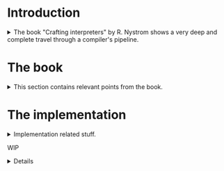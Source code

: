# Introduction
<details>
<summary>
The book "Crafting interpreters" by R. Nystrom shows a very deep and complete travel through a compiler's pipeline.
</summary>
  
### Some key points I found particularly interesting to keep:
* [Pratt parser](https://craftinginterpreters.com/compiling-expressions.html#a-pratt-parser)
</details>

# The book
<details>
<summary>This section contains relevant points from the book.</summary>
  
## LOX grammar (BNF definition):
(wip)
```
expression -> literal | unary | binary | grouping ;
literal    -> NUMBER | STRING | "true" | "false" | "nil" ;
grouping   -> "(" expression ")" ;
unary      -> ( "-" | "!" ) expression ;
binary     -> expression operator expression ;
operator   -> "==" | "!+" | "<" | "<=" | ">" | ">="
              "+" | "-" | "*" | "/" ;
```
</details>

# The implementation
<details>
  <summary>Implementation related stuff.</summary>

  <details>
    <summary>TO-DO</summary>
    
    - add mut/const modifiers (ideally const by default?)
    - validation of variables/scope...
    - so much more...
  </details>
  <details>
    <summary>Creating a binary executable</summary>
  
    The main idea is to have a binary with the VM with bytecode incrusted that just runs as a common binary.
    Then the compiler would generate bytecode+data and inject those into a new section in the PortableExecutable pointing the VM to the new section.

    <details open>
      <summary>Some relevant links on Portable Executables and code injection </summary>
      * https://gourish-singla.medium.com/pe-code-injection-in-windows-program-exe-ce65f70bf10a
      * https://github.com/evilsocket/libpe/blob/master/peview/peview.cpp
      * https://whereisr0da.github.io/blog/posts/2020-10-21-inject-code
      * https://alexm.ro/en/blog/build-the-smallest-portable-executable-with-assembly
      * https://www.codeproject.com/Articles/24417/Portable-Executable-P-E-Code-Injection-Injecting-a
      * https://code.google.com/archive/p/portable-executable-library  
      * https://www.archcloudlabs.com/projects/binary_loaders_1  
    </details>
  </details>
</details>

</details>

WIP
<details>

https://craftinginterpreters.com/jumping-back-and-forth.html

</details>
